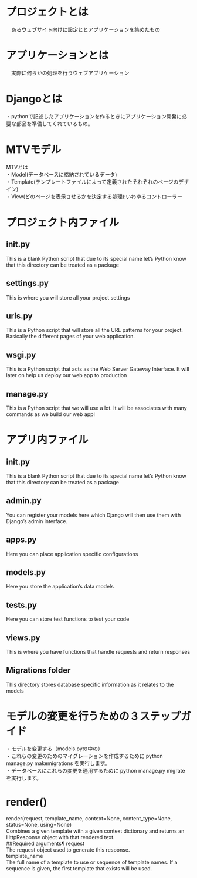 # プロジェクトとは  
　あるウェブサイト向けに設定ととアプリケーションを集めたもの    

# アプリケーションとは
　実際に何らかの処理を行うウェブアプリケーション  

# Djangoとは
 ・pythonで記述したアプリケーションを作るときにアプリケーション開発に必要な部品を準備してくれているもの。  

# MTVモデル  
 MTVとは  
 ・Model(データベースに格納されているデータ)  
 ・Template(テンプレートファイルによって定義されたそれぞれのページのデザイン)  
 ・View(どのページを表示させるかを決定する処理):いわゆるコントローラー  

# プロジェクト内ファイル
## __init__.py
  This is a blank Python script that due to its special name let’s Python know that this directory can be treated as a package    

## settings.py
  This is where you will store all your project settings  

## urls.py
  This is a Python script that will store all the URL patterns for your project. Basically the different pages of your web application.  

## wsgi.py
  This is a Python script that acts as the Web Server Gateway Interface. It will later on help us deploy our web app to production  

## manage.py
  This is a Python script that we will use a lot. It will be associates with many commands as we build our web app!  

# アプリ内ファイル
## __init__.py
  This is a blank Python script that due to its special name let’s Python know that this directory can be treated as a package  

## admin.py
  You can register your models here which Django will then use them with Django’s admin interface.  

## apps.py
  Here you can place application specific configurations  

## models.py
  Here you store the application’s data models  

## tests.py
Here you can store test functions to test your code  

## views.py
  This is where you have functions that handle requests and return responses  

## Migrations folder
  This directory stores database specific information as it relates to the models  

# モデルの変更を行うための３ステップガイド
・モデルを変更する（models.pyの中の）  
・これらの変更のためのマイグレーションを作成するために python manage.py makemigrations を実行します。  
・データベースにこれらの変更を適用するために python manage.py migrate を実行します。  

# render()
render(request, template_name, context=None, content_type=None, status=None, using=None)  
Combines a given template with a given context dictionary and returns an HttpResponse object with that rendered text.  
##Required arguments¶
request  
The request object used to generate this response.  
template_name  
The full name of a template to use or sequence of template names. If a sequence is given, the first template that exists will be used.   

